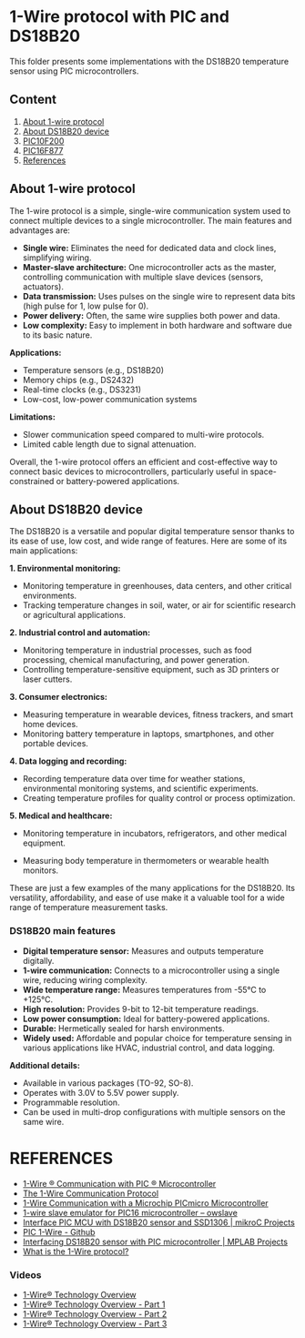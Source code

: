 # 1-Wire protocol with PIC and DS18B20

This folder presents some implementations with the DS18B20 temperature sensor using PIC microcontrollers.


## Content

1. [About 1-wire protocol](#about-1-wire-protocol)
2. [About DS18B20 device](#about-ds18b20-device)
3. [PIC10F200](./PIC10F200/)
4. [PIC16F877](./PIC16F887/)
5. [References](#references)



##  About 1-wire protocol 

The 1-wire protocol is a simple, single-wire communication system used to connect multiple devices to a single microcontroller.  The main features and advantages are: 

* **Single wire:** Eliminates the need for dedicated data and clock lines, simplifying wiring.
* **Master-slave architecture:** One microcontroller acts as the master, controlling communication with multiple slave devices (sensors, actuators).
* **Data transmission:** Uses pulses on the single wire to represent data bits (high pulse for 1, low pulse for 0).
* **Power delivery:** Often, the same wire supplies both power and data.
* **Low complexity:** Easy to implement in both hardware and software due to its basic nature.

**Applications:**

* Temperature sensors (e.g., DS18B20)
* Memory chips (e.g., DS2432)
* Real-time clocks (e.g., DS3231)
* Low-cost, low-power communication systems

**Limitations:**

* Slower communication speed compared to multi-wire protocols.
* Limited cable length due to signal attenuation.

Overall, the 1-wire protocol offers an efficient and cost-effective way to connect basic devices to microcontrollers, particularly useful in space-constrained or battery-powered applications.



## About DS18B20 device 

The DS18B20 is a versatile and popular digital temperature sensor thanks to its ease of use, low cost, and wide range of features. Here are some of its main applications:

**1. Environmental monitoring:**

* Monitoring temperature in greenhouses, data centers, and other critical environments.
* Tracking temperature changes in soil, water, or air for scientific research or agricultural applications.

**2. Industrial control and automation:**

* Monitoring temperature in industrial processes, such as food processing, chemical manufacturing, and power generation.
* Controlling temperature-sensitive equipment, such as 3D printers or laser cutters.

**3. Consumer electronics:**

* Measuring temperature in wearable devices, fitness trackers, and smart home devices.
* Monitoring battery temperature in laptops, smartphones, and other portable devices.

**4. Data logging and recording:**

* Recording temperature data over time for weather stations, environmental monitoring systems, and scientific experiments.
* Creating temperature profiles for quality control or process optimization.

**5. Medical and healthcare:**

* Monitoring temperature in incubators, refrigerators, and other medical equipment.

* Measuring body temperature in thermometers or wearable health monitors.

These are just a few examples of the many applications for the DS18B20. Its versatility, affordability, and ease of use make it a valuable tool for a wide range of temperature measurement tasks.

### DS18B20 main features 

* **Digital temperature sensor:** Measures and outputs temperature digitally.
* **1-wire communication:** Connects to a microcontroller using a single wire, reducing wiring complexity.
* **Wide temperature range:** Measures temperatures from -55°C to +125°C.
* **High resolution:** Provides 9-bit to 12-bit temperature readings.
* **Low power consumption:** Ideal for battery-powered applications.
* **Durable:** Hermetically sealed for harsh environments.
* **Widely used:** Affordable and popular choice for temperature sensing in various applications like HVAC, industrial control, and data logging.

**Additional details:**

* Available in various packages (TO-92, SO-8).
* Operates with 3.0V to 5.5V power supply.
* Programmable resolution.
* Can be used in multi-drop configurations with multiple sensors on the same wire.



# REFERENCES


* [1-Wire ® Communication with PIC ® Microcontroller](https://ww1.microchip.com/downloads/en/appnotes/01199a.pdf)
* [The 1-Wire Communication Protocol](http://pic16f628a.blogspot.com/2009/09/1-wire-communication-protocol.html)
* [1-Wire Communication with a Microchip PICmicro Microcontroller](https://pdfserv.maximintegrated.com/en/an/AN2420.pdf)
* [1-wire slave emulator for PIC16 microcontroller – owslave](http://www.fabiszewski.net/1-wire-slave/)
* [Interface PIC MCU with DS18B20 sensor and SSD1306 | mikroC Projects](https://simple-circuit.com/pic-mcu-ds18b20-ssd1306-mikroc/)
* [PIC 1-Wire - Github](https://github.com/robvanbentem/pic-1wire/tree/master) 
* [Interfacing DS18B20 sensor with PIC microcontroller | MPLAB Projects](https://simple-circuit.com/mplab-xc8-ds18b20-pic-microcontroller/)
* [What is the 1-Wire protocol?](https://www.engineersgarage.com/what-is-the-1-wire-protocol/)

### Videos

* [1-Wire® Technology Overview](https://youtu.be/CjH-OztKe00?si=pAX-iU1oLr1Tuirv)
* [1-Wire® Technology Overview - Part 1](https://youtu.be/lsikcaA7q-c?si=Wmx4GoRT0IICpKza)
* [1-Wire® Technology Overview - Part 2](https://youtu.be/e6ORIDKA-QA?si=s8A--7CYRWxi0LlG)
* [1-Wire® Technology Overview - Part 3](https://youtu.be/WtifDKtRFQ4?si=R7ElFn5N9K81oF3Z)

